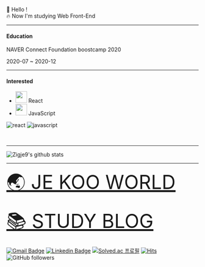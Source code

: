 👋 Hello !
<br/>
🔥 Now I'm studying Web Front-End 

---
#### Education
NAVER Connect Foundation boostcamp 2020
<br/>

2020-07 ~ 2020-12

---
#### Interested 
- <img src="https://i.imgur.com/dXxLDXd.png" width="30px" height="30px"> React 
- <img src="https://i.imgur.com/ONpHudP.png" width="30px" height="30px"> JavaScript 

![react](https://img.shields.io/badge/react-white?logo=react)
![javascript](https://img.shields.io/badge/javascript-yellow?logo=javascript)
<br/>

<br/>

---

<div>
  
![Zigje9's github stats](https://github-readme-stats.vercel.app/api?username=Zigje9&show_icons=true&theme=cobalt)

</div>

---

<a href="http://www.zigje9.kro.kr" style="font-size: 50px">🌏 JE KOO WORLD</a>
<br/>
<br/>
<a href="https://velog.io/@zigje9" style="font-size: 50px">📚 STUDY BLOG</a>
<br/>
<br/>
[![Gmail Badge](https://img.shields.io/badge/Gmail-d14836?style=flat-square&logo=Gmail&logoColor=white&link=mailto:pjkwprn@gmail.com)](mailto:pjkwprn@gmail.com)
[![Linkedin Badge](https://img.shields.io/badge/-LinkedIn-blue?style=flat-square&logo=Linkedin&logoColor=white&link=https://www.linkedin.com/in/jekoo-park-316a781b4/)](https://www.linkedin.com/in/jekoo-park-316a781b4/)
[![Solved.ac
프로필](http://mazassumnida.wtf/api/mini/generate_badge?boj=pjk3015)](https://solved.ac/pjk3015})
[![Hits](https://hits.seeyoufarm.com/api/count/incr/badge.svg?url=https%3A%2F%2Fgithub.com%2Fzzsza)](https://hits.seeyoufarm.com) 
![GitHub followers](https://img.shields.io/github/followers/zigje9?style=social)

